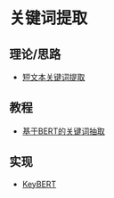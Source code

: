 # 关键词提取

## 理论/思路
- [短文本关键词提取](https://zhuanlan.zhihu.com/p/163426574)

## 教程
- [基于BERT的关键词抽取](https://www.heywhale.com/mw/project/5fe7457e5e24ed0030239a11)

## 实现
- [KeyBERT](https://github.com/MaartenGr/KeyBERT)

